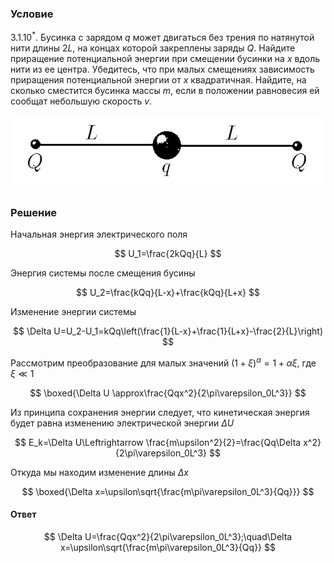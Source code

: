 ###  Условие

$3.1.10^*.$ Бусинка с зарядом $q$ может двигаться без трения по натянутой нити длины $2L$, на концах которой закреплены заряды $Q$. Найдите приращение потенциальной энергии при смещении бусинки на $x$ вдоль нити из ее центра. Убедитесь, что при малых смещениях зависимость приращения потенциальной энергии от $x$ квадратичная. Найдите, на сколько сместится бусинка массы $m$, если в положении равновесия ей сообщат небольшую скорость $v$.

![ К задаче $3.1.10^*$ |669x159, 39%](../../img/3.1.10/3.1.10.png)

### Решение

Начальная энергия электрического поля

$$
U_1=\frac{2kQq}{L}
$$

Энергия системы после смещения бусины

$$
U_2=\frac{kQq}{L-x}+\frac{kQq}{L+x}
$$

Изменение энергии системы

$$
\Delta U=U_2-U_1=kQq\left(\frac{1}{L-x}+\frac{1}{L+x}-\frac{2}{L}\right)
$$

Рассмотрим преобразование для малых значений $(1+\xi )^\alpha =1+\alpha\xi$, где $\xi\ll1$

$$
\boxed{\Delta U \approx\frac{Qqx^2}{2\pi\varepsilon_0L^3}}
$$

Из принципа сохранения энергии следует, что кинетическая энергия будет равна изменению электрической энергии $\Delta U$

$$
E_k=\Delta U\Leftrightarrow \frac{m\upsilon^2}{2}=\frac{Qq\Delta x^2}{2\pi\varepsilon_0L^3}
$$

Откуда мы находим изменение длины $\Delta x$

$$
\boxed{\Delta x=\upsilon\sqrt{\frac{m\pi\varepsilon_0L^3}{Qq}}}
$$

#### Ответ

$$
\Delta U=\frac{Qqx^2}{2\pi\varepsilon_0L^3};\quad\Delta x=\upsilon\sqrt{\frac{m\pi\varepsilon_0L^3}{Qq}}
$$